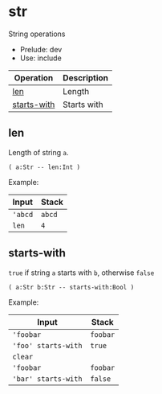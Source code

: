 <!-- mod: str -->

# str

String operations

- Prelude: dev
- Use: include

<!-- index -->

| Operation                   | Description
|-----------------------------|----------------
| [len](#len)                 | Length
| [starts-with](#starts-with) | Starts with


## len

Length of string `a`.

    ( a:Str -- len:Int )

Example:

<!-- test: len -->

| Input        | Stack
|--------------|------------------|
| `'abcd`      | `abcd`
| `len`        | `4`


## starts-with

`true` if string `a` starts with `b`, otherwise `false`

    ( a:Str b:Str -- starts-with:Bool )

Example:

<!-- test: starts-with -->

| Input               | Stack
|---------------------|------------------|
| `'foobar`           | `foobar`
| `'foo' starts-with` | `true`
| `clear`             |
| `'foobar`           | `foobar`
| `'bar' starts-with` | `false`
